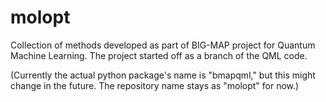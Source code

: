 # molopt

Collection of methods developed as part of BIG-MAP project for Quantum Machine Learning. The project started off as a branch of the QML code.

(Currently the actual python package's name is "bmapqml," but this might change in the future. The repository name stays as "molopt" for now.)
